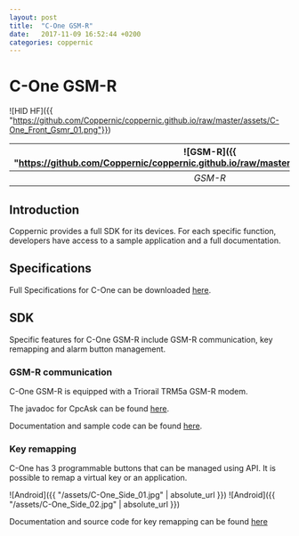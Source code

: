 ```yaml
---
layout: post
title:  "C-One GSM-R"
date:   2017-11-09 16:52:44 +0200
categories: coppernic
---
```


C-One GSM-R
===========
![HID HF]({{ "https://github.com/Coppernic/coppernic.github.io/raw/master/assets/C-One_Front_Gsmr_01.png"}})


| ![GSM-R]({{ "https://github.com/Coppernic/coppernic.github.io/raw/master/assets/gsmr_blue.png"}}) | ![Android]({{ "https://github.com/Coppernic/coppernic.github.io/raw/master/assets/android_blue.png"}}) | ![Android]({{ "https://github.com/Coppernic/coppernic.github.io/raw/master/assets/android_blue.png"}}) |
|:---:|:---:|:---:|
|*GSM-R*|*Key remapping*| *Alarm button*|

Introduction
------------

Coppernic provides a full SDK for its devices. For each specific function, developers have access to a sample application and a full documentation.

Specifications
--------------

Full Specifications for C-One can be downloaded [here](https://www.coppernic.fr/wp-content/uploads/Documentation/C-one/specification-c-one-fr.pdf).

SDK
---

Specific features for C-One GSM-R include GSM-R communication, key remapping and alarm button management.

 
### GSM-R communication

C-One GSM-R is equipped with a Triorail TRM5a GSM-R modem.

The javadoc for CpcAsk can be found [here](https://github.com/Coppernic/coppernic.github.io/raw/master/assets/CpcAsk-3.0.0-javadoc.jar).

Documentation and sample code can be found [here](https://github.com/Coppernic/GsmRSample).


### Key remapping

C-One has 3 programmable buttons that can be managed using API. It is possible to remap a virtual key or an application.

![Android]({{ "/assets/C-One_Side_01.jpg" | absolute_url }}) ![Android]({{ "/assets/C-One_Side_02.jpg" | absolute_url }})

Documentation and source code for key remapping can be found [here](https://github.com/Coppernic/KeyRemappingSample)

